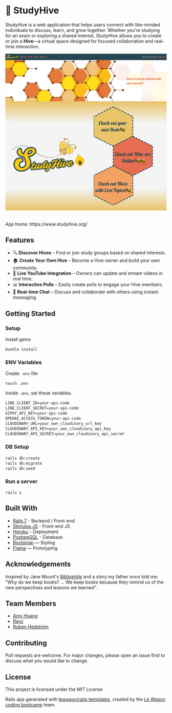 # 🐝 StudyHive

StudyHive is a web application that helps users connect with like-minded individuals to discuss, learn, and grow together. Whether you're studying for an exam or exploring a shared interest, StudyHive allows you to create or join a **Hive**—a virtual space designed for focused collaboration and real-time interaction.


![StudyHive Landing Page](screenshots/landing-page.png)

<br>
App home: https://www.studyhive.org/
   
## Features

- 🔍 **Discover Hives** – Find or join study groups based on shared interests.
- 🏠 **Create Your Own Hive** – Become a Hive owner and build your own community.
- 🎥 **Live YouTube Integration** – Owners can update and stream videos in real time.
- 📊 **Interactive Polls** – Easily create polls to engage your Hive members.
- 💬 **Real-time Chat** – Discuss and collaborate with others using instant messaging.

## Getting Started
### Setup

Install gems
```
bundle install
```

### ENV Variables
Create `.env` file
```
touch .env
```
Inside `.env`, set these variables.
```
LINE_CLIENT_ID=your-api-code
LINE_CLIENT_SECRET=your-api-code
GIPHY_API_KEY=your-api-code
OPENAI_ACCESS_TOKEN=your-api-code
CLOUDINARY_URL=your_own_cloudinary_url_key
CLOUDINARY_API_KEY=your_own_cloudinary_api_key
CLOUDINARY_API_SECRET=your_own_cloudinary_api_secret
```

### DB Setup
```
rails db:create
rails db:migrate
rails db:seed
```

### Run a server
```
rails s
```

## Built With
- [Rails 7](https://guides.rubyonrails.org/) - Backend / Front-end
- [Stimulus JS](https://stimulus.hotwired.dev/) - Front-end JS
- [Heroku](https://heroku.com/) - Deployment
- [PostgreSQL](https://www.postgresql.org/) - Database
- [Bootstrap](https://getbootstrap.com/) — Styling
- [Figma](https://www.figma.com) — Prototyping

## Acknowledgements
Inspired by Jane Mount's [Bibliophile](https://www.amazon.com/Bibliophile-Illustrated-Miscellany-Jane-Mount/dp/1452167230) and a story my father once told me: "Why do we keep books? ... We keep books because they remind us of the new perspectives and lessons we learned".

## Team Members
- [Amy Huang](https://www.linkedin.com/in/amyhuang-ntu/)
- [Rayz](https://github.com/authorminator)
- [Ruben Hedström](https://github.com/rubenhed)

## Contributing
Pull requests are welcome. For major changes, please open an issue first to discuss what you would like to change.

## License
This project is licensed under the MIT License


Rails app generated with [lewagon/rails-templates](https://github.com/lewagon/rails-templates), created by the [Le Wagon coding bootcamp](https://www.lewagon.com) team.
